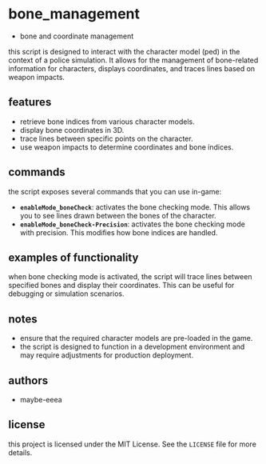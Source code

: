 # bone_management

- bone and coordinate management

this script is designed to interact with the character model (ped) in the context of a police simulation. It allows for the management of bone-related information for characters, displays coordinates, and traces lines based on weapon impacts.

## features

- retrieve bone indices from various character models.
- display bone coordinates in 3D.
- trace lines between specific points on the character.
- use weapon impacts to determine coordinates and bone indices.

## commands

the script exposes several commands that you can use in-game:

- **`enableMode_boneCheck`**: activates the bone checking mode. This allows you to see lines drawn between the bones of the character.
- **`enableMode_boneCheck-Precision`**: activates the bone checking mode with precision. This modifies how bone indices are handled.

## examples of functionality

when bone checking mode is activated, the script will trace lines between specified bones and display their coordinates. This can be useful for debugging or simulation scenarios.

## notes

- ensure that the required character models are pre-loaded in the game.
- the script is designed to function in a development environment and may require adjustments for production deployment.

## authors

- maybe-eeea

## license

this project is licensed under the MIT License. See the `LICENSE` file for more details.
